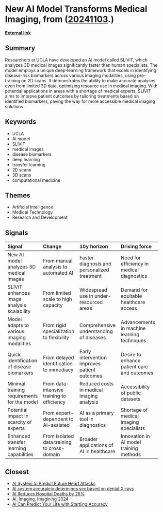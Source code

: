 # __New AI Model Transforms Medical Imaging__, from ([20241103](https://kghosh.substack.com/p/20241103).)

__[External link](https://developer.nvidia.com/blog/ai-medical-imagery-model-offers-fast-cost-efficient-expert-analysis/)__



## Summary

Researchers at UCLA have developed an AI model called SLIViT, which analyzes 3D medical images significantly faster than human specialists. The model employs a unique deep-learning framework that excels in identifying disease-risk biomarkers across various imaging modalities, using pre-training on 2D scans. It demonstrates the ability to make accurate analyses even from limited 3D data, optimizing resource use in medical imaging. With potential applications in areas with a shortage of medical experts, SLIViT aims to improve patient outcomes by tailoring treatments based on identified biomarkers, paving the way for more accessible medical imaging solutions.

## Keywords

* UCLA
* AI model
* SLIViT
* medical images
* disease biomarkers
* deep learning
* transfer learning
* 2D scans
* 3D scans
* computational medicine

## Themes

* Artificial Intelligence
* Medical Technology
* Research and Development

## Signals

| Signal                                      | Change                                      | 10y horizon                                  | Driving force                               |
|:--------------------------------------------|:--------------------------------------------|:---------------------------------------------|:--------------------------------------------|
| New AI model analyzes 3D medical images     | From manual analysis to automated AI        | Faster diagnosis and personalized treatment  | Need for efficiency in medical diagnostics  |
| SLIViT enhances image analysis scalability  | From limited scale to high capacity         | Widespread use in under-resourced areas      | Demand for equitable healthcare access      |
| Model adapts to various imaging modalities  | From rigid specialization to flexibility    | Comprehensive understanding of diseases      | Advancements in machine learning techniques |
| Quick identification of disease biomarkers  | From delayed identification to immediacy    | Early intervention improves patient outcomes | Desire to enhance patient care and outcomes |
| Minimal training requirements for the model | From data-intensive training to efficiency  | Reduced costs in medical imaging analysis    | Accessibility of public datasets            |
| Potential impact in scarcity of experts     | From expert-dependent to AI-assisted        | AI as a primary tool in diagnostics          | Shortage of medical imaging specialists     |
| Enhanced transfer learning capabilities     | From isolated data training to cross-domain | Broader applications of AI in healthcare     | Innovation in AI model training methods     |

## Closest

* [AI System to Predict Future Heart Attacks](dead7bfcd66251606f35ea6015f2447c)
* [AI system accurately determines sex based on dental X-rays](1c5c49fa0a80b72b7e3d69516226080f)
* [AI Reduces Hospital Deaths by 26%](2626f231f7df229a68e93bd2a129f234)
* [AI, Imaging, Imagining 2024](de89ae90257007a4fbb1a5c7a7dc82a5)
* [AI Can Predict Your Life with Startling Accuracy](f00dd4c92e4a194740cb71feb8ac015e)